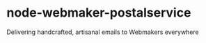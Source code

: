 node-webmaker-postalservice
===========================

Delivering handcrafted, artisanal emails to Webmakers everywhere 
